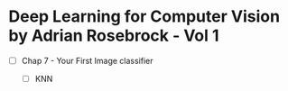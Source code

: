 # Deep Learning for Computer Vision by Adrian Rosebrock - Vol 1

- [ ] Chap 7 - Your First Image classifier
    - [ ] KNN

